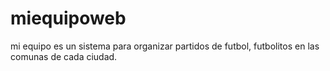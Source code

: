 # miequipoweb
mi equipo es un sistema para organizar partidos de futbol, futbolitos en las comunas de cada ciudad.
